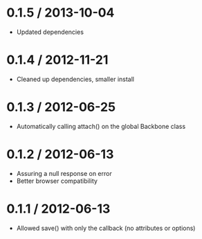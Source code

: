 0.1.5 / 2013-10-04
==================

  * Updated dependencies

0.1.4 / 2012-11-21
==================

  * Cleaned up dependencies, smaller install

0.1.3 / 2012-06-25
===================

  * Automatically calling attach() on the global Backbone class

0.1.2 / 2012-06-13
===================

  * Assuring a null response on error
  * Better browser compatibility


0.1.1 / 2012-06-13
===================

  * Allowed save() with only the callback (no attributes or options)
